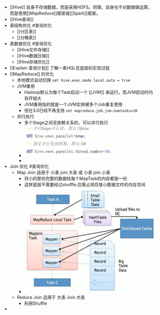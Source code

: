 - [[Hive]] 自身不存储数据，而是采用HDFS。同理，自身也不对数据做运算，而是使用[[MapReduce]]框架或[[Spark]]框架。
- [[Hive查询]]
- 表结构优化 #查询优化
	- [[分区表]]
	- [[分桶表]]
- 表数据优化 #查询优化
	- [[Hive文件存储]]
	- [[Hive数据压缩]]
	- [[Hive存储优化]]
- [[Explain 查询计划]] 了解一条HQL在底层的实现过程
- [[MapReduce]] 的优化
	- 本地模式自动切换 `set hive.exec.mode.local.auto = true`
	- JVM重用
		- Hadoop默认为每个Task启动一个 [[JVM]] 来运行，而JVM启动时内存开销大
		- JVM重用指的就是一个JVM实例被多个Job重复使用
		- 但在3.0已经不再支持 `set mapreduce.job.jvm.numtasks=10`
	- 并行执行
		- 多个Stage之间无依赖关系的，可以并行执行
		- ![image.png](../assets/image_1645951779310_0.png)
		-
- Join 优化 #查询优化
	- Map Join 适用于 小表 join 大表 或 小表 join 小表
		- 将小的那份完整的数据给每个MapTask的内存都放一份
		- 这样底层不需要经过shuffle,仅需占用存放小数据文件的内存空间
		- ![image.png](../assets/image_1645952080865_0.png)
	- Reduce Join 适用于 大表 Join 大表
		- 利用Shuffle
-